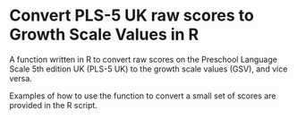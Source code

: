 # Convert PLS-5 UK raw scores to Growth Scale Values in R

A function written in R to convert raw scores on the Preschool Language Scale 5th edition UK (PLS-5 UK) to the growth scale values (GSV), and vice versa.


Examples of how to use the function to convert a small set of scores are provided in the R script. 

